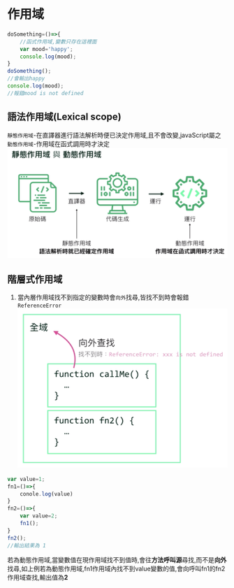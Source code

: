 # 作用域
```js
doSomething=()=>{
    //函式作用域,變數只存在這裡面
    var mood='happy';
    console.log(mood);
}
doSomething();
//會輸出happy
console.log(mood);
//報錯mood is not defined
```
## 語法作用域(Lexical scope)
`靜態作用域`-在直譯器進行語法解析時便已決定作用域,且不會改變,javaScript屬之
`動態作用域`-作用域在函式調用時才決定
![scope](/imgs/scope.png)
## 階層式作用域
1. 當內層作用域找不到指定的變數時會`向外`找尋,皆找不到時會報錯`ReferenceError`
![casecade](/imgs/casecadeScope.png)
```js
var value=1;
fn1=()=>{
    conole.log(value)
}
fn2=()=>{
    var value=2;
    fn1();
}
fn2();
//輸出結果為 1
```
若為動態作用域,當變數值在現作用域找不到值時,會往**方法呼叫源**尋找,而不是**向外**找尋,如上例若為動態作用域,fn1作用域內找不到value變數的值,會向呼叫fn1的fn2作用域查找,輸出值為**2**